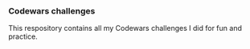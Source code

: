 ### Codewars challenges

This respository contains all my Codewars challenges I did for fun and practice.
